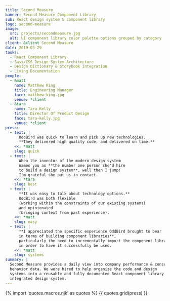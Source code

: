 ```yaml
---
title: Second Measure
banner: Second Measure Component Library
sub: React design system & component library
logo: second-measure
image:
  src: projects/secondmeasure.jpg
  alt: UI component library color palette options grouped by category
client: &client Second Measure
date: 2019-03-29
tasks:
  - React Component Library
  - Sass/CSS Design System Architecture
  - Design Dictionary & Storybook integration
  - Living Documentation
people:
  - &matt
    name: Matthew King
    title: Engineering Manager
    face: matthew-king.jpg
    venue: *client
  - &tara
    name: Tara Kelly
    title: Director Of Product Design
    face: tara-kelly.jpg
    venue: *client
press:
  - text: |
      OddBird was quick to learn and pick up new technologies.
      **They delivered high quality code, and delivered on time.**
    <<: *matt
    slug: quick
  - text: |
      When the inventor of the modern design system
      names you as **the number one person she'd hire
      to build a design system**, well then I jump!
      I'm grateful she put us in contact.
    <<: *tara
    slug: best
  - text: |
      **It was easy to talk about technology options.**
      OddBird was both flexible
      (working within the constraints of our existing systems)
      and opinionated
      (bringing context from past experience).
    <<: *matt
    slug: easy
  - text: |
      **I appreciated the specific experience OddBird brought to bear
      in terms of building component libraries**,
      particularly the need to incrementally import the component library
      in order to have it successfully be used.
    <<: *matt
    slug: systems
summary: |
  Second Measure provides a daily view into company performance & consumer
  behavior data. We were hired to help organize the code and design
  systems into a reusable and fully documented React component library and
  integrated design system.
---
```


{% import 'quotes.macros.njk' as quotes %}
{{ quotes.grid(press) }}
